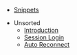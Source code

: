 <!-- docs/_sidebar.md -->
* [Snippets](/)
- Unsorted
    * [Introduction](#introduction)
    * [Session Login](#session-login)
    * [Auto Reconnect](#auto-relog-reconnect)